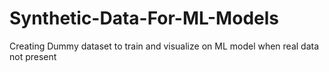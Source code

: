 # Synthetic-Data-For-ML-Models
Creating Dummy dataset to train and visualize on ML model when real data not present
